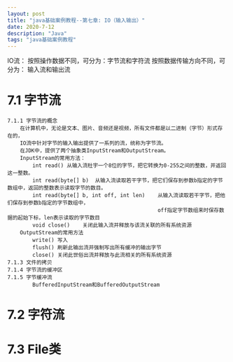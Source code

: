 ```yaml
---
layout: post
title: "java基础案例教程--第七章: IO（输入输出）"
date: 2020-7-12 
description: "Java"
tags: "java基础案例教程"
---
```



IO流： 按照操作数据不同，可分为：字节流和字符流
		按照数据传输方向不同，可分为： 输入流和输出流

# 7.1 字节流

	7.1.1 字节流的概念
		在计算机中，无论是文本、图片、音频还是视频，所有文件都是以二进制（字节）形式存在的，
		IO流中针对字节的输入输出提供了一系列的流，统称为字节流。
		在JDK中，提供了两个抽象类InputStream和OutputStream。
		InputStream的常用方法：
			int read() 从输入流杜宇一个8位的字节，把它转换为0-255之间的整数，并返回这一整数。
			int read(byte[] b)	从输入流读取若干字节，把它们保存到参数b指定的字节数组中，返回的整数表示读取字节的数目。
			int read(byte[] b, int off, int len) 	从输入流读取若干字节，把他们保存到参数b指定的字节数组中，
													off指定字节数组来时保存数据的起始下标，len表示读取的字节数目
			void close()	关闭此输入流并释放与该流关联的所有系统资源
		OutputStream的常用方法
			write()	写入
			flush()	刷新此输出流并强制写出所有缓冲的输出字节
			close()	关闭此世俗出流并释放与此流相关的所有系统资源
	7.1.3 文件的拷贝
	7.1.4 字节流的缓冲区
	7.1.5 字节缓冲流
			BufferedInputStream和BufferedOutputStream

# 7.2 字符流

# 7.3 File类